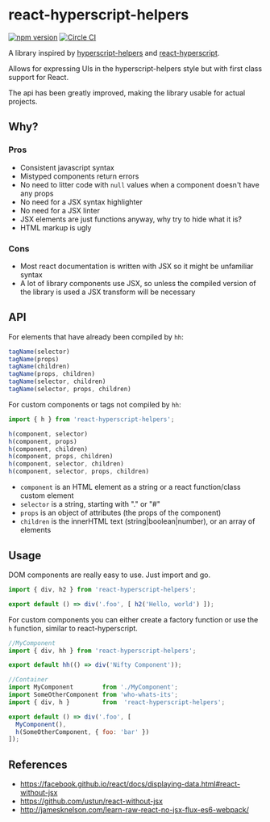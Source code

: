 # react-hyperscript-helpers
[![npm version](https://badge.fury.io/js/react-hyperscript-helpers.svg)](https://badge.fury.io/js/react-hyperscript-helpers) [![Circle CI](https://circleci.com/gh/Jador/react-hyperscript-helpers/tree/master.svg?style=svg)](https://circleci.com/gh/Jador/react-hyperscript-helpers/tree/master)

A library inspired by [hyperscript-helpers](https://github.com/ohanhi/hyperscript-helpers) and [react-hyperscript](https://github.com/mlmorg/react-hyperscript).

Allows for expressing UIs in the hyperscript-helpers style but with first class support for React.

The api has been greatly improved, making the library usable for actual projects.

## Why?

### Pros
* Consistent javascript syntax
* Mistyped components return errors
* No need to litter code with `null` values when a component doesn't have any props
* No need for a JSX syntax highlighter
* No need for a JSX linter
* JSX elements are just functions anyway, why try to hide what it is?
* HTML markup is ugly

### Cons
* Most react documentation is written with JSX so it might be unfamiliar syntax
* A lot of library components use JSX, so unless the compiled version of the library is used
a JSX transform will be necessary

## API

For elements that have already been compiled by `hh`:

```js
tagName(selector)
tagName(props)
tagName(children)
tagName(props, children)
tagName(selector, children)
tagName(selector, props, children)
```

For custom components or tags not compiled by `hh`:

```js
import { h } from 'react-hyperscript-helpers';

h(component, selector)
h(component, props)
h(component, children)
h(component, props, children)
h(component, selector, children)
h(component, selector, props, children)
```

* `component` is an HTML element as a string or a react function/class custom element
* `selector` is a string, starting with "." or "#"
* `props` is an object of attributes (the props of the component)
* `children` is the innerHTML text (string|boolean|number), or an array of elements

## Usage

DOM components are really easy to use. Just import and go.

```javascript
import { div, h2 } from 'react-hyperscript-helpers';

export default () => div('.foo', [ h2('Hello, world') ]);
```

For custom components you can either create a factory function or use the `h` function, similar to react-hyperscript.

```javascript
//MyComponent
import { div, hh } from 'react-hyperscript-helpers';

export default hh(() => div('Nifty Component'));

//Container
import MyComponent        from './MyComponent';
import SomeOtherComponent from 'who-whats-its';
import { div, h }         from  'react-hyperscript-helpers';

export default () => div('.foo', [
  MyComponent(),
  h(SomeOtherComponent, { foo: 'bar' })
]);
```

## References

* https://facebook.github.io/react/docs/displaying-data.html#react-without-jsx
* https://github.com/ustun/react-without-jsx
* http://jamesknelson.com/learn-raw-react-no-jsx-flux-es6-webpack/
